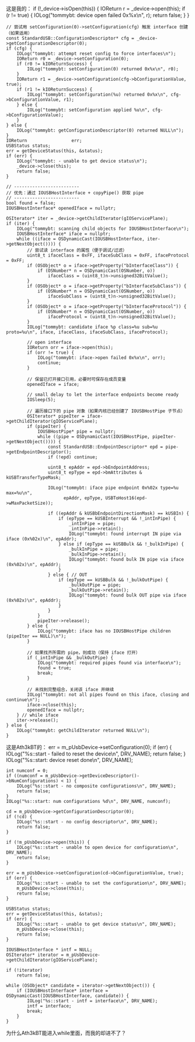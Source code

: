 这是我的：
        if (!_device->isOpen(this)) {
        IOReturn r = _device->open(this);
        if (r != true) {
            IOLog("tommybt: device open failed 0x%x\n", r);
            return false;
        }
    }

    // 尝试用 setConfiguration(0)->setConfiguration(cfg) 触发 interface 创建（如果适用）
    const StandardUSB::ConfigurationDescriptor* cfg = _device->getConfigurationDescriptor(0);
    if (cfg) {
        IOLog("tommybt: attempt reset config to force interfaces\n");
        IOReturn r0 = _device->setConfiguration(0);
        if (r0 != kIOReturnSuccess) {
            IOLog("tommybt: setConfiguration(0) returned 0x%x\n", r0);
        }
        IOReturn r1 = _device->setConfiguration(cfg->bConfigurationValue, true);
        if (r1 != kIOReturnSuccess) {
            IOLog("tommybt: setConfiguration(%u) returned 0x%x\n", cfg->bConfigurationValue, r1);
        } else {
            IOLog("tommybt: setConfiguration applied %u\n", cfg->bConfigurationValue);
        }
    } else {
        IOLog("tommybt: getConfigurationDescriptor(0) returned NULL\n");
    }
    IOReturn                 err;
    USBStatus status;
    err = getDeviceStatus(this, &status);
    if (err) {
        IOLog("tommybt: - unable to get device status\n");
        _device->close(this);
        return false;
    }

    // -------------------------
    // 优先：通过 IOUSBHostInterface + copyPipe() 获取 pipe
    // -------------------------
    bool found = false;
    IOUSBHostInterface* openedIface = nullptr;

    OSIterator* iter = _device->getChildIterator(gIOServicePlane);
    if (iter) {
        IOLog("tommybt: scanning child objects for IOUSBHostInterface\n");
        IOUSBHostInterface* iface = nullptr;
        while ((iface = OSDynamicCast(IOUSBHostInterface, iter->getNextObject()))) {
            // 尝试读 interface 的属性（便于调试/过滤）
            uint8_t ifaceClass = 0xFF, ifaceSubClass = 0xFF, ifaceProtocol = 0xFF;
            if (OSObject* o = iface->getProperty("bInterfaceClass")) {
                if (OSNumber* n = OSDynamicCast(OSNumber, o))
                    ifaceClass = (uint8_t)n->unsigned32BitValue();
            }
            if (OSObject* o = iface->getProperty("bInterfaceSubClass")) {
                if (OSNumber* n = OSDynamicCast(OSNumber, o))
                    ifaceSubClass = (uint8_t)n->unsigned32BitValue();
            }
            if (OSObject* o = iface->getProperty("bInterfaceProtocol")) {
                if (OSNumber* n = OSDynamicCast(OSNumber, o))
                    ifaceProtocol = (uint8_t)n->unsigned32BitValue();
            }
            IOLog("tommybt: candidate iface %p class=%u sub=%u proto=%u\n", iface, ifaceClass, ifaceSubClass, ifaceProtocol);

            // open interface
            IOReturn orr = iface->open(this);
            if (orr != true) {
                IOLog("tommybt: iface->open failed 0x%x\n", orr);
                continue;
            }

            // 保留已打开接口引用，必要时可保存在成员变量
            openedIface = iface;

            // small delay to let the interface endpoints become ready
            IOSleep(5);

            // 遍历接口下的 pipe 对象（如果内核已经创建了 IOUSBHostPipe 子节点）
            OSIterator* pipeIter = iface->getChildIterator(gIOServicePlane);
            if (pipeIter) {
                IOUSBHostPipe* pipe = nullptr;
                while ((pipe = OSDynamicCast(IOUSBHostPipe, pipeIter->getNextObject()))) {
                    const StandardUSB::EndpointDescriptor* epd = pipe->getEndpointDescriptor();
                    if (!epd) continue;

                    uint8_t epAddr = epd->bEndpointAddress;
                    uint8_t epType = epd->bmAttributes & kUSBTransferTypeMask;

                    IOLog("tommybt: iface pipe endpoint 0x%02x type=%u max=%u\n",
                          epAddr, epType, USBToHost16(epd->wMaxPacketSize));

                    if ((epAddr & kUSBbEndpointDirectionMask) == kUSBIn) {
                        if (epType == kUSBInterrupt && !_intInPipe) {
                            _intInPipe = pipe;
                            _intInPipe->retain();
                            IOLog("tommybt: found interrupt IN pipe via iface (0x%02x)\n", epAddr);
                        } else if (epType == kUSBBulk && !_bulkInPipe) {
                            _bulkInPipe = pipe;
                            _bulkInPipe->retain();
                            IOLog("tommybt: found bulk IN pipe via iface (0x%02x)\n", epAddr);
                        }
                    } else { // OUT
                        if (epType == kUSBBulk && !_bulkOutPipe) {
                            _bulkOutPipe = pipe;
                            _bulkOutPipe->retain();
                            IOLog("tommybt: found bulk OUT pipe via iface (0x%02x)\n", epAddr);
                        }
                    }
                }
                pipeIter->release();
            } else {
                IOLog("tommybt: iface has no IOUSBHostPipe children (pipeIter == NULL)\n");
            }

            // 如果找齐所需的 pipe，则成功（保持 iface 打开）
            if (_intInPipe && _bulkOutPipe) {
                IOLog("tommybt: required pipes found via interface\n");
                found = true;
                break;
            }

            // 未找到完整组合，关闭该 iface 并继续
            IOLog("tommybt: not all pipes found on this iface, closing and continue\n");
            iface->close(this);
            openedIface = nullptr;
        } // while iface
        iter->release();
    } else {
        IOLog("tommybt: getChildIterator returned NULL\n");
    }
    
这是Ath3kBT的：
        err = m_pUsbDevice->setConfiguration(0);
    if (err) {
        IOLog("%s::start - failed to reset the device\n", DRV_NAME);
        return false;
    }
    IOLog("%s::start: device reset done\n", DRV_NAME);
    
    int numconf = 0;
    if ((numconf = m_pUsbDevice->getDeviceDescriptor()->bNumConfigurations) < 1) {
        IOLog("%s::start - no composite configurations\n", DRV_NAME);
        return false;
    }
    IOLog("%s::start: num configurations %d\n", DRV_NAME, numconf);
        
    cd = m_pUsbDevice->getConfigurationDescriptor(0);
    if (!cd) {
        IOLog("%s::start - no config descriptor\n", DRV_NAME);
        return false;
    }
    
    if (!m_pUsbDevice->open(this)) {
        IOLog("%s::start - unable to open device for configuration\n", DRV_NAME);
        return false;
    }
    
    err = m_pUsbDevice->setConfiguration(cd->bConfigurationValue, true);
    if (err) {
        IOLog("%s::start - unable to set the configuration\n", DRV_NAME);
        m_pUsbDevice->close(this);
        return false;
    }
    
    USBStatus status;
    err = getDeviceStatus(this, &status);
    if (err) {
        IOLog("%s::start - unable to get device status\n", DRV_NAME);
        m_pUsbDevice->close(this);
        return false;
    }
    
    IOUSBHostInterface * intf = NULL;
    OSIterator* iterator = m_pUsbDevice->getChildIterator(gIOServicePlane);
    
    if (!iterator)
        return false;
    
    while (OSObject* candidate = iterator->getNextObject()) {
        if (IOUSBHostInterface* interface = OSDynamicCast(IOUSBHostInterface, candidate)) {
            IOLog("%s::start - intf = interface\n", DRV_NAME);
            intf = interface;
            break;
        }
    }
    
为什么Ath3kBT能进入while里面，而我的却进不了？
